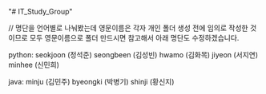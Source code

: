 "# IT_Study_Group" 

// 명단을 언어별로 나눠봤는데 영문이름은 각자 개인 폴더 생성 전에 임의로 작성한 것이므로 모두 영문이름으로 폴더 만드시면 참고해서 아래 명단도 수정하겠습니다.

python:
  seokjoon  (정석준)
  seongbeen (김성빈)
  hwamo     (김화목)
  jiyeon    (서지연)
  minhee    (신민희)

java:
  minju     (김민주)
  byeongki  (박병기)
  shinji    (황신지)
